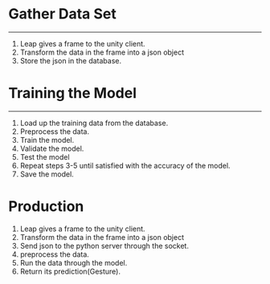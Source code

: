 # Gather Data Set
---
1. Leap gives a frame to the unity client.
2. Transform the data in the frame into a json object
3. Store the json in the database.

# Training the Model
---
1. Load up the training data from the database.
2. Preprocess the data.
3. Train the model.
4. Validate the model.
5. Test the model
6. Repeat steps 3-5 until satisfied with the accuracy of the model.
7. Save the model.

# Production
1. Leap gives a frame to the unity client.
2. Transform the data in the frame into a json object
3. Send json to the python server through the socket.
4. preprocess the data.
5. Run the data through the model.
6. Return its prediction(Gesture).